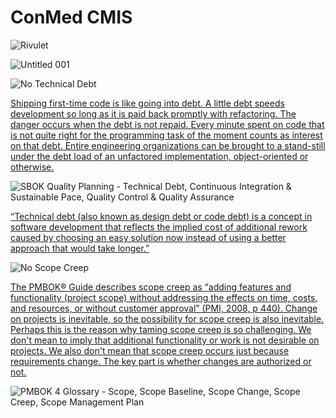 # ConMed CMIS

![Rivulet](https://github.com/user-attachments/assets/b1112064-fbbe-477f-91b7-736c4320c5f5)

![Untitled 001](https://github.com/user-attachments/assets/dd0a6e90-08fd-4d20-9e19-7ba1833b09eb)

![No Technical Debt](https://github.com/user-attachments/assets/53ee2e1f-a9eb-4f43-a729-494800294893)

[Shipping first-time code is like going into debt. A little debt speeds development so long as it is paid back promptly with refactoring. The danger occurs when the debt is not repaid. Every minute spent on code that is not quite right for the programming task of the moment counts as interest on that debt. Entire engineering organizations can be brought to a stand-still under the debt load of an unfactored implementation, object-oriented or otherwise.](https://www.agilealliance.org/introduction-to-the-technical-debt-concept/)

![SBOK Quality Planning - Technical Debt, Continuous Integration & Sustainable Pace, Quality Control & Quality Assurance](https://github.com/user-attachments/assets/01389342-1804-4cd3-af0d-4fe63848a313)

[“Technical debt (also known as design debt or code debt) is a concept in software development that reflects the implied cost of additional rework caused by choosing an easy solution now instead of using a better approach that would take longer.”](https://www.scrum.org/resources/blog/technical-debt-scrum-who-responsible)

![No Scope Creep](https://github.com/user-attachments/assets/0bedba06-a49d-4b1e-b2a8-7814fdd90ee7)

[The PMBOK® Guide describes scope creep as “adding features and functionality (project scope) without addressing the effects on time, costs, and resources, or without customer approval” (PMI, 2008, p 440).
Change on projects is inevitable, so the possibility for scope creep is also inevitable. Perhaps this is the reason why taming scope creep is so challenging.
We don't mean to imply that additional functionality or work is not desirable on projects. We also don't mean that scope creep occurs just because requirements change. The key part is whether changes are authorized or not.](https://www.pmi.org/learning/library/top-five-causes-scope-creep-6675)

![PMBOK 4 Glossary - Scope, Scope Baseline, Scope Change, Scope Creep, Scope Management Plan](https://github.com/user-attachments/assets/7a3c73f3-11b8-4e1e-a59a-37d1e2273344)

